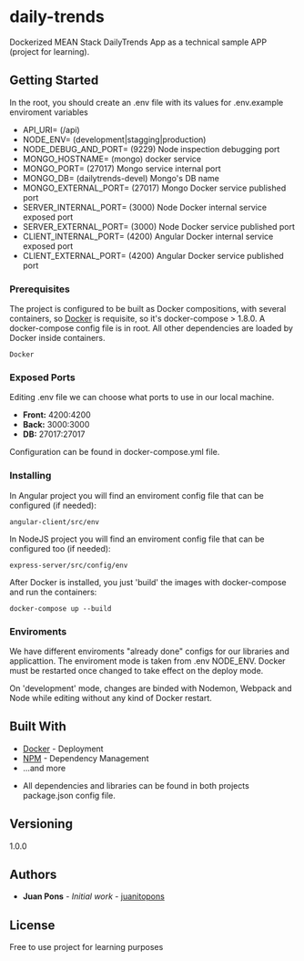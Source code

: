 # daily-trends

Dockerized MEAN Stack DailyTrends App as a technical sample APP (project for learning).

## Getting Started

In the root, you should create an .env file with its values for .env.example enviroment variables

- API_URI= (/api)
- NODE_ENV= (development|stagging|production)
- NODE_DEBUG_AND_PORT= (9229) Node inspection debugging port
- MONGO_HOSTNAME= (mongo) docker service
- MONGO_PORT= (27017) Mongo service internal port
- MONGO_DB= (dailytrends-devel) Mongo's DB name
- MONGO_EXTERNAL_PORT= (27017) Mongo Docker service published port
- SERVER_INTERNAL_PORT= (3000) Node Docker internal service exposed port
- SERVER_EXTERNAL_PORT= (3000) Node Docker service published port
- CLIENT_INTERNAL_PORT= (4200) Angular Docker internal service exposed port
- CLIENT_EXTERNAL_PORT= (4200) Angular Docker service published port

### Prerequisites

The project is configured to be built as Docker compositions, with several containers, so [Docker](https://www.docker.com/) is requisite, so it's docker-compose > 1.8.0.
A docker-compose config file is in root.
All other dependencies are loaded by Docker inside containers.

```
Docker
```

### Exposed Ports

Editing .env file we can choose what ports to use in our local machine.

- **Front:** 4200:4200
- **Back:** 3000:3000
- **DB:** 27017:27017

Configuration can be found in docker-compose.yml file.

### Installing

In Angular project you will find an enviroment config file that can be configured (if needed):

```
angular-client/src/env
```

In NodeJS project you will find an enviroment config file that can be configured too (if needed):

```
express-server/src/config/env
```

After Docker is installed, you just 'build' the images with docker-compose and run the containers:

```
docker-compose up --build
```

### Enviroments

We have different enviroments "already done" configs for our libraries and applicattion.
The enviroment mode is taken from .env NODE_ENV. Docker must be restarted once changed to take effect on the deploy mode.

On 'development' mode, changes are binded with Nodemon, Webpack and Node while editing without any kind of Docker restart.

## Built With

- [Docker](https://www.docker.com/) - Deployment
- [NPM](https://www.npmjs.com/) - Dependency Management
- ...and more

* All dependencies and libraries can be found in both projects package.json config file.

## Versioning

1.0.0

## Authors

- **Juan Pons** - _Initial work_ - [juanitopons](https://github.com/juanitopons)

## License

Free to use project for learning purposes
